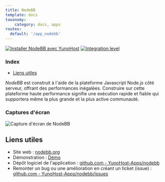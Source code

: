 ```yaml
---
title: NodeBB
template: docs
taxonomy:
    category: docs, apps
routes:
  default: '/app_nodebb'
---
```


[![Installer NodeBB avec YunoHost](https://install-app.yunohost.org/install-with-yunohost.svg)](https://install-app.yunohost.org/?app=nodebb) [![Integration level](https://dash.yunohost.org/integration/nodebb.svg)](https://dash.yunohost.org/appci/app/nodebb)

### Index

- [Liens utiles](#liens-utiles)

*NodeBB* est construit à l'aide de la plateforme Javascript Node.js côté serveur, offrant des performances inégalées.
Construire sur cette plateforme haute performance signifie une exécution rapide et fiable qui supportera même la plus grande et la plus active communauté.

### Captures d'écran

![Capture d'écran de NodeBB](https://github.com/YunoHost-Apps/nodebb_ynh/blob/master/doc/screenshots/screenshot.png)

## Liens utiles

+ Site web : [nodebb.org](https://nodebb.org/)
+ Démonstration : [Démo](https://try.nodebb.org/)
+ Dépôt logiciel de l'application : [github.com - YunoHost-Apps/nodebb](https://github.com/YunoHost-Apps/nodebb_ynh)
+ Remonter un bug ou une amélioration en créant un ticket (issue) : [github.com - YunoHost-Apps/nodebb/issues](https://github.com/YunoHost-Apps/nodebb_ynh/issues)
